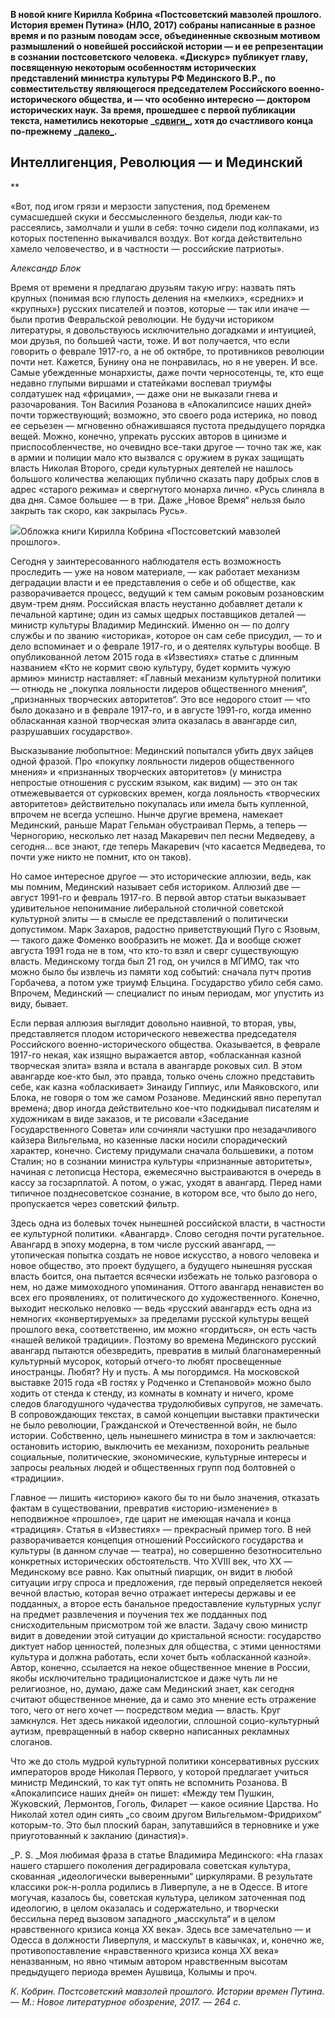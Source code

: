 **В новой книге Кирилла Кобрина «Постсоветский мавзолей прошлого. История времен Путина» (НЛО, 2017) собраны написанные в разное время и по разным поводам эссе, объединенные сквозным мотивом размышлений о новейшей российской истории — и ее репрезентации в сознании постсоветского человека. «Дискурс» публикует главу, посвященную некоторым особенностям исторических представлений министра культуры РФ Мединского В.Р., по совместительству являющегося председателем Российского военно-исторического общества, и — что особенно интересно — доктором исторических наук. За время, прошедшее с первой публикации текста, наметились некоторые _[сдвиги_](http://www.bbc.com/russian/news-37550209), хотя до счастливого конца по-прежнему _[далеко_](http://www.rbc.ru/society/07/02/2017/5899d9189a794746ea607ab0).**

## **Интеллигенция, Революция — и Мединский**

**

«Вот, под игом грязи и мерзости запустения, под бременем сумасшедшей скуки и бессмысленного безделья, люди как-то рассеялись, замолчали и ушли в себя: точно сидели под колпаками, из которых постепенно выкачивался воздух. Вот когда действительно хамело человечество, и в частности — российские патриоты».

_Александр Блок_

Время от времени я предлагаю друзьям такую игру: назвать пять крупных (понимая всю глупость деления на «мелких», «средних» и «крупных») русских писателей и поэтов, которые — так или иначе — были против Февральской революции. Не будучи историком литературы, я довольствуюсь исключительно догадками и интуицией, мои друзья, по большей части, тоже. И вот получается, что если говорить о феврале 1917-го, а не об октябре, то противников революции почти нет. Кажется, Бунину она не понравилась, но я не уверен. И все. Самые убежденные монархисты, даже почти черносотенцы, те, кто еще недавно глупыми виршами и статейками воспевал триумфы солдатушек над «фрицами», — даже они не выказали гнева и разочарования. Тон Василия Розанова в «Апокалипсисе наших дней» почти торжествующий; возможно, это своего рода истерика, но повод ее серьезен — мгновенно обнажившаяся пустота предыдущего порядка вещей. Можно, конечно, упрекать русских авторов в цинизме и приспособленчестве, но очевидно все-таки другое — точно так же, как в армии и полиции мало кто вызвался с оружием в руках защищать власть Николая Второго, среди культурных деятелей не нашлось большого количества желающих публично сказать пару добрых слов в адрес «старого режима» и свергнутого монарха лично. «Русь слиняла в два дня. Самое большее — в три. Даже „Новое Время“ нельзя было закрыть так скоро, как закрылась Русь». 

![](https://assets.discours.io/unsafe/900x/production/image/ca6e2100-a54d-11e8-bfc7-9b5979ddfe3f.jpeg)Обложка книги Кирилла Кобрина «Постсоветский мавзолей прошлого».

Сегодня у заинтересованного наблюдателя есть возможность проследить — уже на новом материале, — как работает механизм деградации власти и ее представления о себе и об обществе, как разворачивается процесс, ведущий к тем самым роковым розановским двум-трем дням. Российская власть неустанно добавляет детали к печальной картине; один из самых щедрых поставщиков деталей — министр культуры Владимир Мединский. Именно он — по долгу службы и по званию «историка», которое он сам себе присудил, — то и дело вспоминает и о феврале 1917-го, и о деятелях культуры вообще. В опубликованной летом 2015 года в «Известиях» статье с длинным названием «Кто не кормит свою культуру, будет кормить чужую армию»[‌](#) министр наставляет: «Главный механизм культурной политики — отнюдь не „покупка лояльности лидеров общественного мнения“, „признанных творческих авторитетов“. Это все недорого стоит — что было доказано и в феврале 1917-го, и в августе 1991-го, когда именно обласканная казной творческая элита оказалась в авангарде сил, разрушавших государство».

Высказывание любопытное: Мединский попытался убить двух зайцев одной фразой. Про «покупку лояльности лидеров общественного мнения» и «признанных творческих авторитетов» (у министра непростые отношения с русским языком, как видим) — это он так отмежевывается от сурковских времен, когда лояльность «творческих авторитетов» действительно покупалась или имела быть купленной, впрочем не всегда успешно. Нынче другие времена, намекает Мединский, раньше Марат Гельман обустраивал Пермь, а теперь — Черногорию, несколько лет назад Макаревич пел песни Медведеву, а сегодня… все знают, где теперь Макаревич (что касается Медведева, то почти уже никто не помнит, кто он таков).

Но самое интересное другое — это исторические аллюзии, ведь, как мы помним, Мединский называет себя историком. Аллюзий две — август 1991-го и февраль 1917-го. В первой автор статьи выказывает удивительное непонимание либеральной столичной советской культурной элиты — в смысле ее представлений о политически допустимом. Марк Захаров, радостно приветствующий Пуго с Язовым, — такого даже Фоменко вообразить не может. Да и вообще сюжет августа 1991 года не в том, что кто-то взял и сверг существующую власть. Мединскому тогда был 21 год, он учился в МГИМО, так что можно было бы извлечь из памяти ход событий: сначала путч против Горбачева, а потом уже триумф Ельцина. Государство убило себя само. Впрочем, Мединский — специалист по иным периодам, мог упустить из виду, бывает.

Если первая аллюзия выглядит довольно наивной, то вторая, увы, представляется плодом исторического невежества председателя Российского военно-исторического общества. Оказывается, в феврале 1917-го некая, как изящно выражается автор, «обласканная казной творческая элита» взяла и встала в авангарде роковых сил. В этом авангарде кое-кто был, это правда, только очень сложно представить себе, как казна «обласкивает» Зинаиду Гиппиус, или Маяковского, или Блока, не говоря о том же самом Розанове. Мединский явно перепутал времена; двор иногда действительно кое-что подкидывал писателям и художникам в виде заказов, и те рисовали «Заседание Государственного Совета» или сочиняли частушки про незадачливого кайзера Вильгельма, но казенные ласки носили спорадический характер, конечно. Систему придумали сначала большевики, а потом Сталин; но в сознании министра культуры «признанные авторитеты», начиная с летописца Нестора, ежемесячно выстраиваются в очередь в кассу за госзарплатой. А потом, о ужас, уходят в авангард. Перед нами типичное позднесоветское сознание, в котором все, что было до него, пропускается через советский фильтр.

Здесь одна из болевых точек нынешней российской власти, в частности ее культурной политики. «Авангард». Слово сегодня почти ругательное. Авангард в эпоху модерна, в том числе русский авангард, — утопическая попытка создать не новое искусство, а нового человека и новое общество, это проект будущего, а будущего нынешняя русская власть боится, она пытается всячески избежать не только разговора о нем, но даже мимоходного упоминания. Оттого авангард ненавистен во всех его проявлениях, от политического до художественного. Конечно, выходит несколько неловко — ведь «русский авангард» есть одна из немногих «конвертируемых» за пределами русской культуры вещей прошлого века, соответственно, им можно «гордиться», он есть часть «нашей великой традиции». Поэтому во времена Мединского русский авангард пытаются обезвредить, превратив в милый благонамеренный культурный мусорок, который отчего-то любят просвещенные иностранцы. Любят? Ну и пусть. А мы погордимся. На московской выставке 2015 года «В гостях у Родченко и Степановой» можно было ходить от стенда к стенду, из комнаты в комнату и ничего, кроме следов благодушного чудачества трудолюбивых супругов, не замечать. В сопровождающих текстах, в самой концепции выставки практически не было революции, Гражданской и Отечественной войн, не было истории. Собственно, цель нынешнего министра в том и заключается: остановить историю, выключить ее механизм, похоронить реальные социальные, политические, экономические, культурные интересы и запросы реальных людей и общественных групп под болтовней о «традиции».

Главное — лишить «историю» какого бы то ни было значения, отказать фактам в существовании, превратив «историю-изменение» в неподвижное «прошлое», где царит не имеющая начала и конца «традиция». Статья в «Известиях» — прекрасный пример того. В ней разворачивается концепция отношений Российского государства и культуры (в данном случае — театра), но совершенно безотносительно конкретных исторических обстоятельств. Что XVIII век, что XX — Мединскому все равно. Как опытный пиарщик, он видит в любой ситуации игру спроса и предложения, где первый определяется некоей вечной властью, которая вечно отражает интересы державы и ее подданных, а второе есть банальное предоставление культурных услуг на предмет развлечения и поучения тех же подданных под снисходительным присмотром той же власти. Задачу свою министр видит в доведении этой ситуации до кристальной ясности: государство диктует набор ценностей, полезных для общества, с этими ценностями культура и должна работать, если хочет быть «обласканной казной». Автор, конечно, ссылается на некое общественное мнение в России, якобы исключительно традиционалистское и даже чуть ли не религиозное, но, думаю, даже сам Мединский знает, как сегодня считают общественное мнение, да и само это мнение есть отражение того, чего от него хочет — посредством медиа — власть. Круг замкнулся. Нет здесь никакой идеологии, сплошной социо-культурный аутизм, превращенный в набор скверно написанных рекламных слоганов.

Что же до столь мудрой культурной политики консервативных русских императоров вроде Николая Первого, у которой предлагает учиться министр Мединский, то как тут опять не вспомнить Розанова. В «Апокалипсисе наших дней» он пишет: «Между тем Пушкин, Жуковский, Лермонтов, Гоголь, Филарет — какое осияние Царства. Но Николай хотел один сиять „со своим другом Вильгельмом-Фридрихом“ которым-то. Это был плоский баран, запутавшийся в терновнике и уже приуготованный к закланию (династия)». 

_P. S. _Моя любимая фраза в статье Владимира Мединского: «На глазах нашего старшего поколения деградировала советская культура, скованная „идеологически выверенными“ циркулярами. В результате классики рок-н-ролла родились в Ливерпуле, а не в Одессе. В итоге могучая, казалось бы, советская культура, целиком заточенная под идеологию, в целом оказалась и содержательно, и творчески бессильна перед вызовом западного „масскульта“ и в целом нравственного кризиса конца ХХ века». Здесь все замечательно — и Одесса в должности Ливерпуля, и масскульт в кавычках, и, конечно же, противопоставление «нравственного кризиса конца ХХ века» неназванным, но явно чтимым автором нравственным высотам предыдущего периода времен Аушвица, Колымы и проч.

_К. Кобрин. Постсоветский мавзолей прошлого. Истории времен Путина. — М.: Новое литературное обозрение, 2017. — 264 с._
